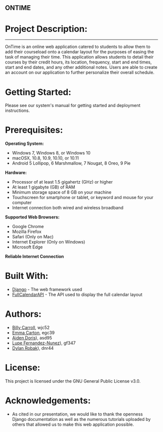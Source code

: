 ## ONTIME
# Project Description:
---
OnTime is an online web application catered to students to allow them to add their courseload onto a calendar layout for the purposes of easing the task of managing their time. This application allows students to detail their courses by their credit hours, its location, frequency, start and end times,  start and end dates, and any other additional notes. Users are able to create an account on our application to further personalize their overall schedule.

# Getting Started:
Please see our system's manual for getting started and deployment instructions.

# Prerequisites:
**Operating System:**
* Windows 7, Windows 8, or Windows 10
* macOSX, 10.8, 10.9, 10.10, or 10.11
* Android 5 Lollipop, 6 Marshmallow, 7 Nougat, 8 Oreo, 9 Pie

**Hardware:**
* Processor of at least 1.5 gigahertz (GHz) or higher
* At least 1 gigabyte (GB) of RAM
* Minimum storage space of 8 GB on your machine
* Touchscreen for smartphone or tablet, or keyword and mouse for your computer
* Internet connection both wired and wireless broadband

**Supported Web Browsers:**
* Google Chrome
* Mozilla Firefox
* Safari (Only on Mac)
* Internet Explorer (Only on Windows)
* Microsoft Edge

**Reliable Internet Connection**

# Built With:
* [Django](https://www.djangoproject.com/) - The web framework used
* [FullCalendarAPI](https://fullcalendar.io/docs) - The API used to display the full calendar layout

# Authors:
* [Billy Carroll](mailto:wjc52@drexel.edu), wjc52
* [Emma Carton]((mailto:egc39@drexel.edu)), egc39
* [Aiden Doris](mailto:asd95@drexel.edu)), asd95
* [Lupe Fernandez-Nunez](mailto:gf347@drexel.edu)), gf347
* [Dylan Robak](mailto:dnr44@drexel.edu)), dnr44

# License:
This project is licensed under the GNU General Public License v3.0.

# Acknowledgements:
* As cited in our presentation, we would like to thank the openness Django documentation as well as the numerous tutorials uploaded by others that allowed us to make this web application possible.